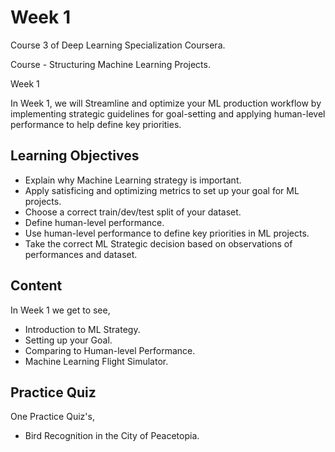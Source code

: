 # Week 1

Course 3 of Deep Learning Specialization Coursera.

Course - Structuring Machine Learning Projects.

Week 1
 
In Week 1, we will Streamline and optimize your ML production workflow by implementing strategic guidelines for goal-setting and 
applying human-level performance to help define key priorities.

## Learning Objectives

* Explain why Machine Learning strategy is important.
* Apply satisficing and optimizing metrics to set up your goal for ML projects.
* Choose a correct train/dev/test split of your dataset.
* Define human-level performance.
* Use human-level performance to define key priorities in ML projects.
* Take the correct ML Strategic decision based on observations of performances and dataset.

## Content

In Week 1 we get to see,
 
* Introduction to ML Strategy.
* Setting up your Goal.
* Comparing to Human-level Performance.
* Machine Learning Flight Simulator.

## Practice Quiz

One Practice Quiz's,

* Bird Recognition in the City of Peacetopia.


